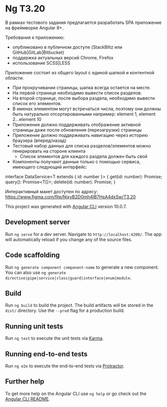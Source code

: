 # Ng T3.20

В рамках тестового задания предлагается разработать SPA приложение на фреймворке Angular 8+.

Требования к приложению:
  - опубликовано в публичном доступе (StackBlitz или GitHub|GitLab|Bitbucket)
  - поддержка актуальных версий Chrome, Firefox
  - использование SCSS|LESS

Приложение состоит из общего layout с единой шапкой и контентной области.
  - При прокручивании страницы, шапка всегда остается на месте.
  - На первой странице необходимо вывести список разделов.
  - На второй странице, после выбора раздела, необходимо вывести список его элементов.
  - В именах элементом могут встречаться числа, поэтому они должны быть натурально отсортированными
       например: element 1, element 2…element 10
  - Приложение должно поддерживать отображение активной страницы даже после обновления (перезагрузки) страницы
  - Приложение должно поддерживать навигацию через историю браузера (вперед/назад)
  - Тестовый набор данных для списка разделов/элементов можно генерировать на стороне клиента
    - Список элементов для каждого раздела должен быть свой
  - Компоненты получают данные только с помощью сервиса, имеющего следующий интерфейс:

   interface DataService<T extends { id: number }> {
     get(id: number): Promise<T>;
     query(): Promise<T[]>;
     delete(id: number): Promise<void>;
   }

Интерактивный макет доступен по адресу: https://www.figma.com/file/NjxyB2D0mh4IB7HsA4dxSw/ТЗ.20



This project was generated with [Angular CLI](https://github.com/angular/angular-cli) version 10.0.7.

## Development server

Run `ng serve` for a dev server. Navigate to `http://localhost:4200/`. The app will automatically reload if you change any of the source files.

## Code scaffolding

Run `ng generate component component-name` to generate a new component. You can also use `ng generate directive|pipe|service|class|guard|interface|enum|module`.

## Build

Run `ng build` to build the project. The build artifacts will be stored in the `dist/` directory. Use the `--prod` flag for a production build.

## Running unit tests

Run `ng test` to execute the unit tests via [Karma](https://karma-runner.github.io).

## Running end-to-end tests

Run `ng e2e` to execute the end-to-end tests via [Protractor](http://www.protractortest.org/).

## Further help

To get more help on the Angular CLI use `ng help` or go check out the [Angular CLI README](https://github.com/angular/angular-cli/blob/master/README.md).
